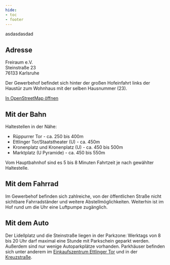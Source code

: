 ```yaml
---
hide:
- toc
- footer
---
```


asdasdasdad

## Adresse

Freiraum e.V.<br>
Steinstraße 23<br>
76133 Karlsruhe

Der Gewerbehof befindet sich hinter der großen Hofeinfahrt links der Haustür zum Wohnhaus mit der selben Hausnummer (23).

[In OpenStreetMap öffnen](https://www.openstreetmap.org/way/161708985#map=16/49.0066/8.4073)

## Mit der Bahn

Haltestellen in der Nähe:

* Rüppurrer Tor - ca. 250 bis 400m
* Ettlinger Tor/Staatstheater (U) - ca. 450m
* Kronenplatz und Kronenplatz (U) - ca. 450 bis 500m
* Marktplatz (U Pyramide) - ca. 450 bis 550m

Vom Hauptbahnhof sind es 5 bis 8 Minuten Fahrtzeit je nach gewählter Haltestelle.

## Mit dem Fahrrad

Im Gewerbehof befinden sich zahlreiche, von der öffentlichen Straße nicht sichtbare Fahrradständer und weitere Abstellmöglichkeiten. Weiterhin ist im Hof rund um die Uhr eine Luftpumpe zugänglich.

## Mit dem Auto

Der Lidellplatz und die Steinstraße liegen in der Parkzone: Werktags von 8 bis 20 Uhr darf maximal eine Stunde mit Parkschein geparkt werden. Außerdem sind nur wenige Autoparkplätze vorhanden. Parkhäuser befinden sich unter anderem im [Einkaufszentrum Ettlinger Tor](https://www.openstreetmap.org/way/22890616) und in der [Kreuzstraße](https://www.openstreetmap.org/way/108453623).
